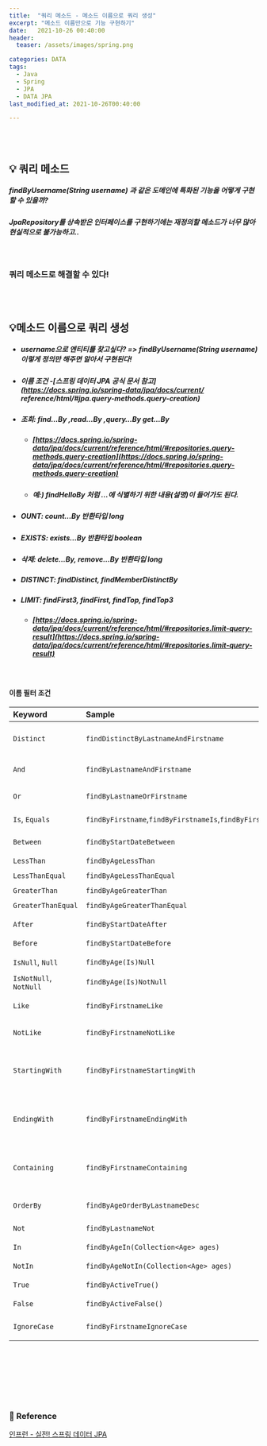 ```yaml
---
title:  "쿼리 메소드 - 메소드 이름으로 쿼리 생성"
excerpt: "메소드 이름만으로 기능 구현하기"
date:   2021-10-26 00:40:00
header:
  teaser: /assets/images/spring.png

categories: DATA
tags:
  - Java
  - Spring
  - JPA
  - DATA JPA
last_modified_at: 2021-10-26T00:40:00

---
```


<br/>

<br/>

## 💡 쿼리 메소드

##### findByUsername(String username) 과 같은 도메인에 특화된 기능을 어떻게 구현할 수 있을까?

##### JpaRepository를 상속받은 인터페이스를 구현하기에는 재정의할 메소드가 너무 많아 현실적으로 불가능하고..

<br/>

### 쿼리 메소드로 해결할 수 있다!

<br/>

<br/>

## 💡메소드 이름으로 쿼리 생성

- ##### username으로 엔티티를 찾고싶다? => findByUsername(String username) 이렇게 정의만 해주면 알아서 구현된다!

- ##### 이름 조건 -[스프링 데이터 JPA 공식 문서 참고](https://docs.spring.io/spring-data/jpa/docs/current/ reference/html/#jpa.query-methods.query-creation)

- ##### 조회: find…By ,read…By ,query…By get…By 

  - ##### [https://docs.spring.io/spring-data/jpa/docs/current/reference/html/#repositories.query-methods.query-creation](https://docs.spring.io/spring-data/jpa/docs/current/reference/html/#repositories.query-methods.query-creation)

  - #####  예:) findHelloBy 처럼 ...에 식별하기 위한 내용(설명)이 들어가도 된다.

- #####  OUNT: count…By 반환타입 long 

- ##### EXISTS: exists…By 반환타입 boolean 

- ##### 삭제: delete…By, remove…By 반환타입 long 

- ##### DISTINCT: findDistinct, findMemberDistinctBy 

- ##### LIMIT: findFirst3, findFirst, findTop, findTop3 

  - ##### [https://docs.spring.io/spring-data/jpa/docs/current/reference/html/#repositories.limit-query-result](https://docs.spring.io/spring-data/jpa/docs/current/reference/html/#repositories.limit-query-result)

<br/>

#### 이름 필터 조건

| Keyword                | Sample                                                       | JPQL snippet                                                 |
| :--------------------- | :----------------------------------------------------------- | :----------------------------------------------------------- |
| `Distinct`             | `findDistinctByLastnameAndFirstname`                         | `select distinct … where x.lastname = ?1 and x.firstname = ?2` |
| `And`                  | `findByLastnameAndFirstname`                                 | `… where x.lastname = ?1 and x.firstname = ?2`               |
| `Or`                   | `findByLastnameOrFirstname`                                  | `… where x.lastname = ?1 or x.firstname = ?2`                |
| `Is`, `Equals`         | `findByFirstname`,`findByFirstnameIs`,`findByFirstnameEquals` | `… where x.firstname = ?1`                                   |
| `Between`              | `findByStartDateBetween`                                     | `… where x.startDate between ?1 and ?2`                      |
| `LessThan`             | `findByAgeLessThan`                                          | `… where x.age < ?1`                                         |
| `LessThanEqual`        | `findByAgeLessThanEqual`                                     | `… where x.age <= ?1`                                        |
| `GreaterThan`          | `findByAgeGreaterThan`                                       | `… where x.age > ?1`                                         |
| `GreaterThanEqual`     | `findByAgeGreaterThanEqual`                                  | `… where x.age >= ?1`                                        |
| `After`                | `findByStartDateAfter`                                       | `… where x.startDate > ?1`                                   |
| `Before`               | `findByStartDateBefore`                                      | `… where x.startDate < ?1`                                   |
| `IsNull`, `Null`       | `findByAge(Is)Null`                                          | `… where x.age is null`                                      |
| `IsNotNull`, `NotNull` | `findByAge(Is)NotNull`                                       | `… where x.age not null`                                     |
| `Like`                 | `findByFirstnameLike`                                        | `… where x.firstname like ?1`                                |
| `NotLike`              | `findByFirstnameNotLike`                                     | `… where x.firstname not like ?1`                            |
| `StartingWith`         | `findByFirstnameStartingWith`                                | `… where x.firstname like ?1` (parameter bound with appended `%`) |
| `EndingWith`           | `findByFirstnameEndingWith`                                  | `… where x.firstname like ?1` (parameter bound with prepended `%`) |
| `Containing`           | `findByFirstnameContaining`                                  | `… where x.firstname like ?1` (parameter bound wrapped in `%`) |
| `OrderBy`              | `findByAgeOrderByLastnameDesc`                               | `… where x.age = ?1 order by x.lastname desc`                |
| `Not`                  | `findByLastnameNot`                                          | `… where x.lastname <> ?1`                                   |
| `In`                   | `findByAgeIn(Collection<Age> ages)`                          | `… where x.age in ?1`                                        |
| `NotIn`                | `findByAgeNotIn(Collection<Age> ages)`                       | `… where x.age not in ?1`                                    |
| `True`                 | `findByActiveTrue()`                                         | `… where x.active = true`                                    |
| `False`                | `findByActiveFalse()`                                        | `… where x.active = false`                                   |
| `IgnoreCase`           | `findByFirstnameIgnoreCase`                                  | `… where UPPER(x.firstname) = UPPER(?1)`                     |

<br/>

<br/>

<br/>

<br/>

<br/>

<br/>

### 📔 Reference

[인프런 - 실전! 스프링 데이터 JPA](https://www.inflearn.com/course/%EC%8A%A4%ED%94%84%EB%A7%81-%EB%8D%B0%EC%9D%B4%ED%84%B0-JPA-%EC%8B%A4%EC%A0%84/dashboard)